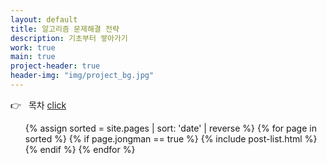 ```yaml
---
layout: default
title: 알고리즘 문제해결 전략
description: 기초부터 쌓아가기
work: true
main: true
project-header: true
header-img: "img/project_bg.jpg"
---
```


<p class="second-label">
   <span class="label-emoji">
      &#128073;
   </span>
   &nbsp; 목차
   <a href="https://beenpow.github.io/ps/JONGMAN/2019-11-23-Jongman-list/2019-11-23-Jongman-list" target="_top">click</a>
</p>


<ul class="catalogue">
{% assign sorted = site.pages | sort: 'date' | reverse %}
{% for page in sorted %}
{% if page.jongman == true %}
{% include post-list.html %}
{% endif %}
{% endfor %}
</ul>
